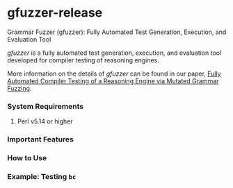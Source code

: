 # gfuzzer-release
Grammar Fuzzer (gfuzzer): Fully Automated Test Generation, Execution, and Evaluation Tool

*gfuzzer* is a fully automated test generation, execution, and evaluation tool developed for compiler testing of reasoning engines.

More information on the details of *gfuzzer* can be found in our paper, [Fully Automated Compiler Testing of a Reasoning Engine via Mutated Grammar Fuzzing][1].

[1]: www.google.com

### System Requirements

1. Perl v5.14 or higher

### Important Features

### How to Use

### Example: Testing `bc`

### 